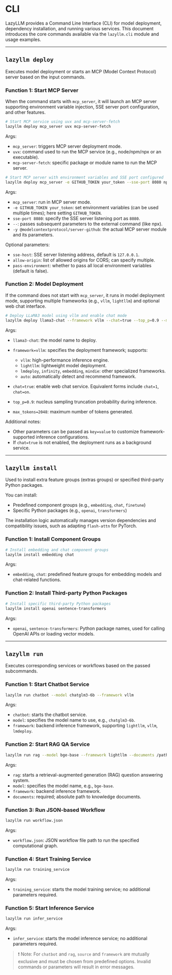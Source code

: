 # CLI

LazyLLM provides a Command Line Interface (CLI) for model deployment, dependency installation, and running various services. This document introduces the core commands available via the `lazyllm.cli` module and usage examples.

---

## `lazyllm deploy`

Executes model deployment or starts an MCP (Model Context Protocol) server based on the input commands.

### Function 1: Start MCP Server

When the command starts with `mcp_server`, it will launch an MCP server supporting environment variable injection, SSE server port configuration, and other features.

```bash
# Start MCP service using uvx and mcp-server-fetch
lazyllm deploy mcp_server uvx mcp-server-fetch
```

Args:

- `mcp_server`: triggers MCP server deployment mode.
- `uvx`: command used to run the MCP service (e.g., node/npm/npx or an executable).
- `mcp-server-fetch`: specific package or module name to run the MCP server.

```bash
# Start MCP server with environment variables and SSE port configured
lazyllm deploy mcp_server -e GITHUB_TOKEN your_token --sse-port 8080 npx -- -y @modelcontextprotocol/server-github
```

Args:

- `mcp_server`: run in MCP server mode.
- `-e GITHUB_TOKEN your_token`: set environment variables (can be used multiple times); here setting `GITHUB_TOKEN`.
- `sse-port 8080`: specify the SSE server listening port as `8080`.
- `--`: passes subsequent parameters to the external command (like npx).
- `-y @modelcontextprotocol/server-github`: the actual MCP server module and its parameters.

Optional parameters:

- `sse-host`: SSE server listening address, default is `127.0.0.1`.
- `allow-origin`: list of allowed origins for CORS; can specify multiple.
- `pass-environment`: whether to pass all local environment variables (default is false).

### Function 2: Model Deployment

If the command does not start with `mcp_server`, it runs in model deployment mode, supporting multiple frameworks (e.g., `vllm`, `lightllm`) and optional web chat interface.

```bash
# Deploy LLaMA3 model using vllm and enable chat mode
lazyllm deploy llama3-chat --framework vllm --chat=true --top_p=0.9 --max_tokens=2048
```

Args:

- `llama3-chat`: the model name to deploy.

- `framework=vllm`: specifies the deployment framework; supports:
    - `vllm`: high-performance inference engine.
    - `lightllm`: lightweight model deployment.
    - `lmdeploy`, `infinity`, `embedding`, `mindie`: other specialized frameworks.
    - `auto`: automatically detect and recommend framework.

- `chat=true`: enable web chat service. Equivalent forms include `chat=1`, `chat=on`.

- `top_p=0.9`: nucleus sampling truncation probability during inference.

- `max_tokens=2048`: maximum number of tokens generated.

Additional notes:

- Other parameters can be passed as `key=value` to customize framework-supported inference configurations.
- If `chat=true` is not enabled, the deployment runs as a background service.

---

## `lazyllm install`

Used to install extra feature groups (extras groups) or specified third-party Python packages.

You can install:

- Predefined component groups (e.g., `embedding`, `chat`, `finetune`)
- Specific Python packages (e.g., `openai`, `transformers`)

The installation logic automatically manages version dependencies and compatibility issues, such as adapting `flash-attn` for PyTorch.

### Function 1: Install Component Groups

```bash
# Install embedding and chat component groups
lazyllm install embedding chat
```

Args:

- `embedding`, `chat`: predefined feature groups for embedding models and chat-related functions.

### Function 2: Install Third-party Python Packages

```bash
# Install specific third-party Python packages
lazyllm install openai sentence-transformers
```

Args:

- `openai`, `sentence-transformers`: Python package names, used for calling OpenAI APIs or loading vector models.

---

## `lazyllm run`

Executes corresponding services or workflows based on the passed subcommands.

### Function 1: Start Chatbot Service

```bash
lazyllm run chatbot --model chatglm3-6b --framework vllm
```

Args:

- `chatbot`: starts the chatbot service.
- `model`: specifies the model name to use, e.g., `chatglm3-6b`.
- `framework`: backend inference framework, supporting `lightllm`, `vllm`, `lmdeploy`.

### Function 2: Start RAG QA Service

```bash
lazyllm run rag --model bge-base --framework lightllm --documents /path/to/docs
```

Args:

- `rag`: starts a retrieval-augmented generation (RAG) question answering system.
- `model`: specifies the model name, e.g., `bge-base`.
- `framework`: backend inference framework.
- `documents`: required; absolute path to knowledge documents.

### Function 3: Run JSON-based Workflow

```bash
lazyllm run workflow.json
```

Args:

- `workflow.json`: JSON workflow file path to run the specified computational graph.

### Function 4: Start Training Service

```bash
lazyllm run training_service
```

Args:

- `training_service`: starts the model training service; no additional parameters required.

### Function 5: Start Inference Service

```bash
lazyllm run infer_service
```

Args:

- `infer_service`: starts the model inference service; no additional parameters required.

> ❗ Note: For `chatbot` and `rag`, `source` and `framework` are mutually exclusive and must be chosen from predefined options. Invalid commands or parameters will result in error messages.
